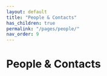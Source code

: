 ```yaml
---
layout: default
title: "People & Contacts"
has_children: true
permalink: "/pages/people/"
nav_order: 9
---
```



# People & Contacts

